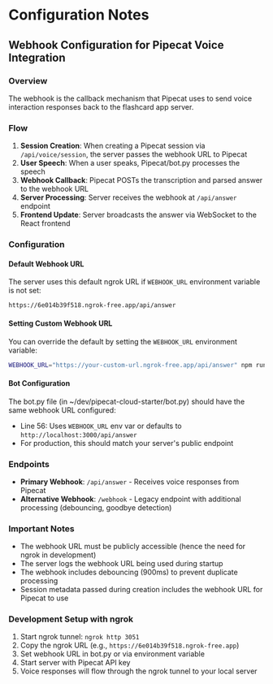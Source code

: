 # Configuration Notes

## Webhook Configuration for Pipecat Voice Integration

### Overview
The webhook is the callback mechanism that Pipecat uses to send voice interaction responses back to the flashcard app server.

### Flow
1. **Session Creation**: When creating a Pipecat session via `/api/voice/session`, the server passes the webhook URL to Pipecat
2. **User Speech**: When a user speaks, Pipecat/bot.py processes the speech
3. **Webhook Callback**: Pipecat POSTs the transcription and parsed answer to the webhook URL
4. **Server Processing**: Server receives the webhook at `/api/answer` endpoint
5. **Frontend Update**: Server broadcasts the answer via WebSocket to the React frontend

### Configuration

#### Default Webhook URL
The server uses this default ngrok URL if `WEBHOOK_URL` environment variable is not set:
```
https://6e014b39f518.ngrok-free.app/api/answer
```

#### Setting Custom Webhook URL
You can override the default by setting the `WEBHOOK_URL` environment variable:
```bash
WEBHOOK_URL="https://your-custom-url.ngrok-free.app/api/answer" npm run dev
```

#### Bot Configuration
The bot.py file (in ~/dev/pipecat-cloud-starter/bot.py) should have the same webhook URL configured:
- Line 56: Uses `WEBHOOK_URL` env var or defaults to `http://localhost:3000/api/answer`
- For production, this should match your server's public endpoint

### Endpoints
- **Primary Webhook**: `/api/answer` - Receives voice responses from Pipecat
- **Alternative Webhook**: `/webhook` - Legacy endpoint with additional processing (debouncing, goodbye detection)

### Important Notes
- The webhook URL must be publicly accessible (hence the need for ngrok in development)
- The server logs the webhook URL being used during startup
- The webhook includes debouncing (900ms) to prevent duplicate processing
- Session metadata passed during creation includes the webhook URL for Pipecat to use

### Development Setup with ngrok
1. Start ngrok tunnel: `ngrok http 3051`
2. Copy the ngrok URL (e.g., `https://6e014b39f518.ngrok-free.app`)
3. Set webhook URL in bot.py or via environment variable
4. Start server with Pipecat API key
5. Voice responses will flow through the ngrok tunnel to your local server